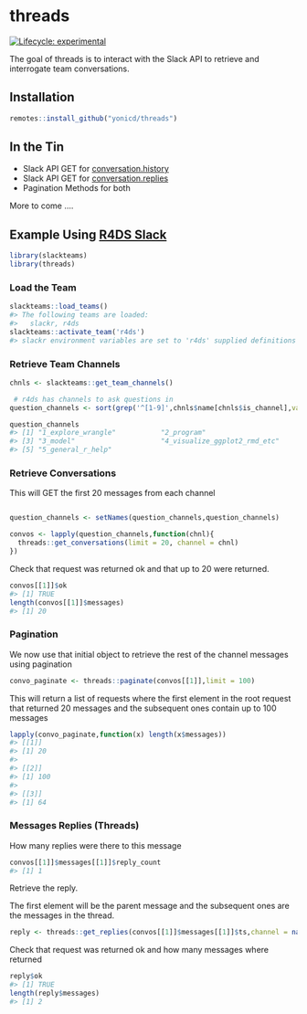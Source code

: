 
<!-- README.md is generated from README.Rmd. Please edit that file -->

# threads

<!-- badges: start -->

[![Lifecycle:
experimental](https://img.shields.io/badge/lifecycle-experimental-orange.svg)](https://www.tidyverse.org/lifecycle/#experimental)
<!-- badges: end -->

The goal of threads is to interact with the Slack API to retrieve and
interrogate team conversations.

## Installation

``` r
remotes::install_github("yonicd/threads")
```

## In the Tin

  - Slack API GET for
    [conversation.history](https://api.slack.com/methods/conversations.history)
  - Slack API GET for
    [conversation.replies](https://api.slack.com/methods/conversations.replies)
  - Pagination Methods for both

More to come ….

## Example Using [R4DS Slack](https://www.rfordatasci.com/)

``` r
library(slackteams)
library(threads)
```

### Load the Team

``` r
slackteams::load_teams()
#> The following teams are loaded:
#>   slackr, r4ds
slackteams::activate_team('r4ds')
#> slackr environment variables are set to 'r4ds' supplied definitions
```

### Retrieve Team Channels

``` r
chnls <- slackteams::get_team_channels()

 # r4ds has channels to ask questions in
question_channels <- sort(grep('^[1-9]',chnls$name[chnls$is_channel],value = TRUE))

question_channels
#> [1] "1_explore_wrangle"           "2_program"                  
#> [3] "3_model"                     "4_visualize_ggplot2_rmd_etc"
#> [5] "5_general_r_help"
```

### Retrieve Conversations

This will GET the first 20 messages from each channel

``` r

question_channels <- setNames(question_channels,question_channels)

convos <- lapply(question_channels,function(chnl){
  threads::get_conversations(limit = 20, channel = chnl)
})
```

Check that request was returned ok and that up to 20 were returned.

``` r
convos[[1]]$ok
#> [1] TRUE
length(convos[[1]]$messages)
#> [1] 20
```

### Pagination

We now use that initial object to retrieve the rest of the channel
messages using pagination

``` r
convo_paginate <- threads::paginate(convos[[1]],limit = 100)
```

This will return a list of requests where the first element in the root
request that returned 20 messages and the subsequent ones contain up to
100 messages

``` r
lapply(convo_paginate,function(x) length(x$messages))
#> [[1]]
#> [1] 20
#> 
#> [[2]]
#> [1] 100
#> 
#> [[3]]
#> [1] 64
```

### Messages Replies (Threads)

How many replies were there to this message

``` r
convos[[1]]$messages[[1]]$reply_count
#> [1] 1
```

Retrieve the reply.

The first element will be the parent message and the subsequent ones are
the messages in the
thread.

``` r
reply <- threads::get_replies(convos[[1]]$messages[[1]]$ts,channel = names(convos)[1])
```

Check that request was returned ok and how many messages where returned

``` r
reply$ok
#> [1] TRUE
length(reply$messages)
#> [1] 2
```
